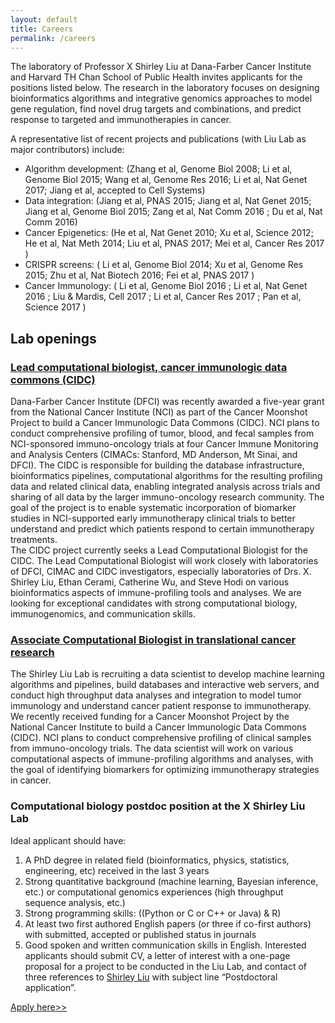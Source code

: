 ```yaml
---
layout: default
title: Careers
permalink: /careers
---
```


The laboratory of Professor X Shirley Liu at Dana-Farber Cancer Institute and Harvard TH Chan School of Public Health invites applicants for the positions listed below. The research in the laboratory focuses on designing bioinformatics algorithms and integrative genomics approaches to model gene regulation, find novel drug targets and combinations, and predict response to targeted and immunotherapies in cancer. <br>

A representative list of recent projects and publications (with Liu Lab as major contributors) include: <br>
- Algorithm development: (Zhang et al, Genome Biol 2008; Li et al, Genome Biol 2015; Wang et al, Genome Res 2016; Li et al, Nat Genet 2017; Jiang et al, accepted to Cell Systems)
- Data integration: (Jiang et al, PNAS 2015; Jiang et al, Nat Genet 2015; Jiang et al, Genome Biol 2015; Zang et al, Nat Comm 2016 ; Du et al, Nat Comm 2016)
- Cancer Epigenetics: (He et al, Nat Genet 2010; Xu et al, Science 2012; He et al, Nat Meth 2014; Liu et al, PNAS 2017; Mei et al, Cancer Res 2017 )
- CRISPR screens: ( Li et al, Genome Biol 2014; Xu et al, Genome Res 2015; Zhu et al, Nat Biotech 2016; Fei et al, PNAS 2017 )
- Cancer Immunology: ( Li et al, Genome Biol 2016 ; Li et al, Nat Genet 2016 ; Liu & Mardis, Cell 2017 ; Li et al, Cancer Res 2017 ; Pan et al, Science 2017 )

## Lab openings
### [Lead computational biologist, cancer immunologic data commons (CIDC)](https://careers-dfci.icims.com/jobs/17781/scientist%2c-cancer-immunologic-data-commons-%28liu-lab%29/job?mobile=false&width=1004&height=500&bga=true&needsRedirect=false&jan1offset=-300&jun1offset=-240)
Dana-Farber Cancer Institute (DFCI) was recently awarded a five-year grant from the National Cancer Institute (NCI) as part of the Cancer Moonshot Project to build a Cancer Immunologic Data Commons (CIDC). NCI plans to conduct comprehensive profiling of tumor, blood, and fecal samples from NCI-sponsored immuno-oncology trials at four Cancer Immune Monitoring and Analysis Centers (CIMACs: Stanford, MD Anderson, Mt Sinai, and DFCI). The CIDC is responsible for building the database infrastructure, bioinformatics pipelines, computational algorithms for the resulting profiling data and related clinical data, enabling integrated analysis across trials and sharing of all data by the larger immuno-oncology research community. The goal of the project is to enable systematic incorporation of biomarker studies in NCI-supported early immunotherapy clinical trials to better understand and predict which patients respond to certain immunotherapy treatments. <br>
The CIDC project currently seeks a Lead Computational Biologist for the CIDC. The Lead Computational Biologist will work closely with laboratories of DFCI, CIMAC and CIDC investigators, especially laboratories of Drs. X. Shirley Liu, Ethan Cerami, Catherine Wu, and Steve Hodi on various bioinformatics aspects of immune-profiling tools and analyses. We are looking for exceptional candidates with strong computational biology, immunogenomics, and communication skills.

### [Associate Computational Biologist in translational cancer research](https://careers-dfci.icims.com/jobs/18700/associate-computational-biologist%2c-liu-lab/job?mobile=false&width=986&height=500&bga=true&needsRedirect=false&jan1offset=-300&jun1offset=-240)
The Shirley Liu Lab is recruiting a data scientist to develop machine learning algorithms and pipelines, build databases and interactive web servers, and conduct high throughput data analyses and integration to model tumor immunology and understand cancer patient response to immunotherapy. We recently received funding for a Cancer Moonshot Project by the National Cancer Institute to build a Cancer Immunologic Data Commons (CIDC). NCI plans to conduct comprehensive profiling of clinical samples from immuno-oncology trials. The data scientist will work on various computational aspects of immune-profiling algorithms and analyses, with the goal of identifying biomarkers for optimizing immunotherapy strategies in cancer.

### Computational biology postdoc position at the X Shirley Liu Lab
Ideal applicant should have: <br>
1. A PhD degree in related field (bioinformatics, physics, statistics, engineering, etc) received in the last 3 years
2. Strong quantitative background (machine learning, Bayesian inference, etc.) or computational genomics experiences (high throughput sequence analysis, etc.)
3. Strong programming skills: ((Python or C or C++ or Java) & R)
4. At least two first authored English papers (or three if co-first authors) with submitted, accepted or published status in journals
5. Good spoken and written communication skills in English. 
Interested applicants should submit CV, a letter of interest with a one-page proposal for a project to be conducted in the Liu Lab, and contact of three references to [Shirley Liu](mailto:xsliu@ds.dfci.harvard.edu) with subject line “Postdoctoral application”.

[Apply here>>](mailto:xsliu@ds.dfci.harvard.edu)
